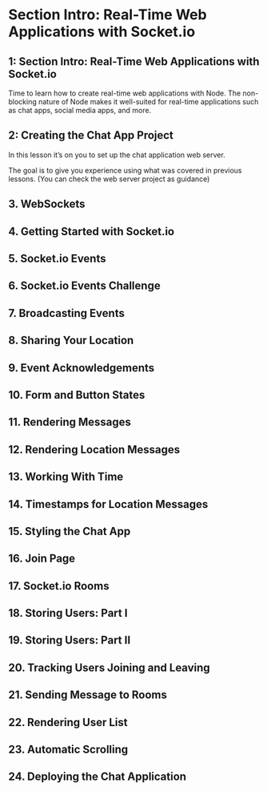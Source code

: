# Section Intro: Real-Time Web Applications with Socket.io

## 1: Section Intro: Real-Time Web Applications with Socket.io
Time to learn how to create real-time web applications with Node. The non- blocking nature of Node makes it well-suited for real-time applications such as chat apps, social media apps, and more.

## 2: Creating the Chat App Project
In this lesson it’s on you to set up the chat application web server.

The goal is to give you experience using what was covered in previous lessons. (You can check the web server project as guidance)

## 3. WebSockets
## 4. Getting Started with Socket.io
## 5. Socket.io Events
## 6. Socket.io Events Challenge
## 7. Broadcasting Events
## 8. Sharing Your Location
## 9. Event Acknowledgements
## 10. Form and Button States
## 11. Rendering Messages
## 12. Rendering Location Messages
## 13. Working With Time
## 14. Timestamps for Location Messages
## 15. Styling the Chat App
## 16. Join Page
## 17. Socket.io Rooms
## 18. Storing Users: Part I
## 19. Storing Users: Part II
## 20. Tracking Users Joining and Leaving
## 21. Sending Message to Rooms
## 22. Rendering User List
## 23. Automatic Scrolling
## 24. Deploying the Chat Application
